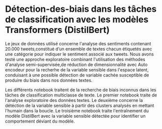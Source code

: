 # Détection-des-biais dans les tâches de classification avec les modèles Transformers (DistilBert)

Le jeux de données utilisé concerne l'analyse des sentiments contenant 20.000 tweets,constitué d’un ensemble de textes chacun étiquetés avec une catégorie pour indiquer le sentiment associé aux tweets. 
Nous avons testé une approche exploratoire combinant l'utilisation des méthodes d'analyse semi-supervisée,de réduction de dimensionnalité avec Auto encodeur pour la recherhe de la variable sensible dans l'espace latent, conduisant à une possible détection de variable cachée susceptible de produire du biais dans nos données textes.

Les différents notebook traitent de la recherche de biais inconnus dans les tâches de classification multiclasse de texte.
Le premier notebook traite de l'analyse exploratoire des données textes.
Le deuxième concerne la détéction de la variable sensible à partir des clusters analysés en mettant l'humain dans la boucle.
Le troisième notebook traite l'entraînement du modèle DistilBert avec la variable sensible détectée pour identifier un comportement déviant du modèle.
